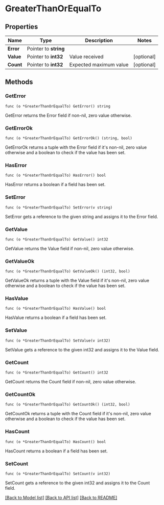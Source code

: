 # GreaterThanOrEqualTo

## Properties

Name | Type | Description | Notes
------------ | ------------- | ------------- | -------------
**Error** | Pointer to **string** |  | 
**Value** | Pointer to **int32** | Value received | [optional] 
**Count** | Pointer to **int32** | Expected maximum value | [optional] 

## Methods

### GetError

`func (o *GreaterThanOrEqualTo) GetError() string`

GetError returns the Error field if non-nil, zero value otherwise.

### GetErrorOk

`func (o *GreaterThanOrEqualTo) GetErrorOk() (string, bool)`

GetErrorOk returns a tuple with the Error field if it's non-nil, zero value otherwise
and a boolean to check if the value has been set.

### HasError

`func (o *GreaterThanOrEqualTo) HasError() bool`

HasError returns a boolean if a field has been set.

### SetError

`func (o *GreaterThanOrEqualTo) SetError(v string)`

SetError gets a reference to the given string and assigns it to the Error field.

### GetValue

`func (o *GreaterThanOrEqualTo) GetValue() int32`

GetValue returns the Value field if non-nil, zero value otherwise.

### GetValueOk

`func (o *GreaterThanOrEqualTo) GetValueOk() (int32, bool)`

GetValueOk returns a tuple with the Value field if it's non-nil, zero value otherwise
and a boolean to check if the value has been set.

### HasValue

`func (o *GreaterThanOrEqualTo) HasValue() bool`

HasValue returns a boolean if a field has been set.

### SetValue

`func (o *GreaterThanOrEqualTo) SetValue(v int32)`

SetValue gets a reference to the given int32 and assigns it to the Value field.

### GetCount

`func (o *GreaterThanOrEqualTo) GetCount() int32`

GetCount returns the Count field if non-nil, zero value otherwise.

### GetCountOk

`func (o *GreaterThanOrEqualTo) GetCountOk() (int32, bool)`

GetCountOk returns a tuple with the Count field if it's non-nil, zero value otherwise
and a boolean to check if the value has been set.

### HasCount

`func (o *GreaterThanOrEqualTo) HasCount() bool`

HasCount returns a boolean if a field has been set.

### SetCount

`func (o *GreaterThanOrEqualTo) SetCount(v int32)`

SetCount gets a reference to the given int32 and assigns it to the Count field.


[[Back to Model list]](../README.md#documentation-for-models) [[Back to API list]](../README.md#documentation-for-api-endpoints) [[Back to README]](../README.md)


